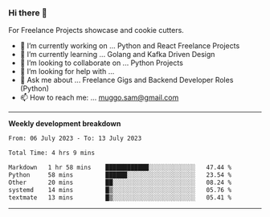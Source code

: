 ### Hi there 👋 



For Freelance Projects showcase and cookie cutters.

- 🔭 I’m currently working on ... Python and React Freelance Projects
- 🌱 I’m currently learning ... Golang and Kafka Driven Design
- 👯 I’m looking to collaborate on ... Python Projects
- 🤔 I’m looking for help with ...
- 💬 Ask me about ... Freelance Gigs and Backend Developer Roles (Python)
- 📫 How to reach me: ... muggo.sam@gmail.com
---------
**Weekly development breakdown**
<!--START_SECTION:waka-->

```txt
From: 06 July 2023 - To: 13 July 2023

Total Time: 4 hrs 9 mins

Markdown   1 hr 58 mins    ████████████░░░░░░░░░░░░░   47.44 %
Python     58 mins         ██████░░░░░░░░░░░░░░░░░░░   23.54 %
Other      20 mins         ██░░░░░░░░░░░░░░░░░░░░░░░   08.24 %
systemd    14 mins         █▒░░░░░░░░░░░░░░░░░░░░░░░   05.76 %
textmate   13 mins         █▒░░░░░░░░░░░░░░░░░░░░░░░   05.41 %
```

<!--END_SECTION:waka-->

----------


